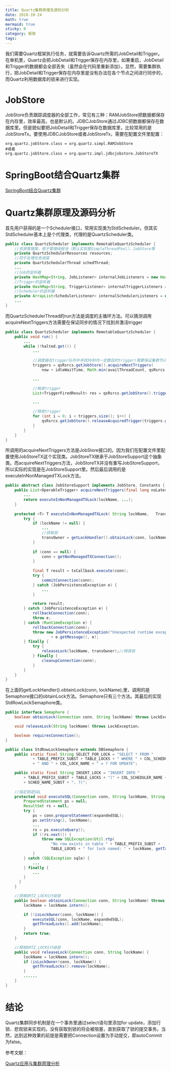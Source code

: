 ```yaml
---
title: Quartz集群原理及源码分析
date: 2018-10-24
math: true
mermaid: true
sticky: 0
category: 框架
tags:
---
```


我们需要Quartz框架执行任务，就需要告诉Quartz所需的JobDetail和Trigger。在单机里，Quartz会把JobDetail和Trigger保存在内存里，如果重启，JobDetail和Trigger的数据都会全部丢失（虽然会在代码里重新添加）。显然，需要集群执行，把JobDetail和Trigger保存在内存里是没有办法在各个节点之间进行同步的，而Quartz利用数据库的锁来进行实现。

# JobStore

JobStore负责跟踪调度器的全部工作，常见有三种：RAMJobStore把数据都保存在内存里，效率最高，也是默认的。JDBCJobStore通过JDBC把数据都保存在数据库里。但是貌似要把JobDetail和Trigger保存在数据库里，比较常用的是JobStoreTx。要使用JDBCJobStore或者JobStoreTx，需要在配置文件里配置：
```
org.quartz.jobStore.class = org.quartz.simpl.RAMJobStore
#或者
org.quartz.jobStore.class = org.quartz.impl.jdbcjobstore.JobStoreTX
```

# SpringBoot结合Quartz集群
[SpringBoot结合Quartz集群](https://www.jianshu.com/p/9facdd9d758d)

# Quartz集群原理及源码分析

首先用户获得的是一个Scheduler接口，常用实现类为StdScheduler。但其实StdScheduler基本上是个代理类，代理的是QuartzScheduler类。
```java
public class QuartzScheduler implements RemotableQuartzScheduler {
    //资源管理类，用于管理线程池（默认实现是SimpleThreadPool），JobStore等
    private QuartzSchedulerResources resources;
    //同于处理任务调度
    private QuartzSchedulerThread schedThread;
    ...
    //Job的监听器
    private HashMap<String, JobListener> internalJobListeners = new HashMap<String, JobListener>(10);
    //Trigger的监听器
    private HashMap<String, TriggerListener> internalTriggerListeners = new HashMap<String, TriggerListener>(10);
    //Scheduler的监听器
    private ArrayList<SchedulerListener> internalSchedulerListeners = new ArrayList<SchedulerListener>(10);
    ...
}
```

而QuartzSchedulerThread的run方法是调度的主循环方法。可以猜测调用acquireNextTriggers方法需要在保证同步的情况下找到并激活trigger
```java
public class QuartzScheduler implements RemotableQuartzScheduler {
    public void run() {
        ...
        while (!halted.get()) {
            ...
            
            //调度器在trigger队列中寻找30秒内一定数目的trigger(需要保证集群节点的系统时间一致)
            triggers = qsRsrcs.getJobStore().acquireNextTriggers(
                now + idleWaitTime, Math.min(availThreadCount, qsRsrcs.getMaxBatchSize()), qsRsrcs.getBatchTimeWindow());

            ...

            //触发trigger
            List<TriggerFiredResult> res = qsRsrcs.getJobStore().triggersFired(triggers);

            ...

            //释放trigger
            for (int i = 0; i < triggers.size(); i++) {
                qsRsrcs.getJobStore().releaseAcquiredTrigger(triggers.get(i));
            }
        }             
    }
}
```

所调用的acquireNextTriggers方法是JobStore接口的。因为我们在配置文件里配置使用JobStoreTX这个实现类。JobStoreTX继承于JobStoreSupport这个抽象类。而acquireNextTriggers方法，JobStoreTX并没有重写JobStoreSupport，所以实际的实现是在JobStoreSupport里。然后最后调用的是executeInNonManagedTXLock方法。

```java
public abstract class JobStoreSupport implements JobStore, Constants {
    public List<OperableTrigger> acquireNextTriggers(final long noLaterThan, final int maxCount, final long timeWindow) throws JobPersistenceException {
        ...
        return executeInNonManagedTXLock(lockName, ...);
    }
    
    protected <T> T executeInNonManagedTXLock( String lockName,   TransactionCallback<T> txCallback, final TransactionValidator<T> txValidator) throws JobPersistenceException {
        try {
            if (lockName != null) {
                ...
                //获取锁
                transOwner = getLockHandler().obtainLock(conn, lockName);
            }
            
            if (conn == null) {
                conn = getNonManagedTXConnection();
            }
            
            final T result = txCallback.execute(conn);
            try {
                commitConnection(conn);
            } catch (JobPersistenceException e) {
                ...
            }

            return result;
        } catch (JobPersistenceException e) {
            rollbackConnection(conn);
            throw e;
        } catch (RuntimeException e) {
            rollbackConnection(conn);
            throw new JobPersistenceException("Unexpected runtime exception: "
                    + e.getMessage(), e);
        } finally {
            try {
                releaseLock(lockName, transOwner);//释放锁
            } finally {
                cleanupConnection(conn);
            }
        }
    }
}
```

在上面的getLockHandler().obtainLock(conn, lockName);里，调用的是Semaphore接口的obtainLock方法。Semaphore只有三个方法。其最后的实现StdRowLockSemaphore类。
```java
public interface Semaphore {
    boolean obtainLock(Connection conn, String lockName) throws LockException;

    void releaseLock(String lockName) throws LockException;

    boolean requiresConnection();
}

public class StdRowLockSemaphore extends DBSemaphore {
    public static final String SELECT_FOR_LOCK = "SELECT * FROM "
            + TABLE_PREFIX_SUBST + TABLE_LOCKS + " WHERE " + COL_SCHEDULER_NAME + " = " + SCHED_NAME_SUBST
            + " AND " + COL_LOCK_NAME + " = ? FOR UPDATE";

    public static final String INSERT_LOCK = "INSERT INTO "
        + TABLE_PREFIX_SUBST + TABLE_LOCKS + "(" + COL_SCHEDULER_NAME + ", " + COL_LOCK_NAME + ") VALUES (" 
        + SCHED_NAME_SUBST + ", ?)"; 
        
    //指定锁定SQL
    protected void executeSQL(Connection conn, String lockName, String expandedSQL) throws LockException {
        PreparedStatement ps = null;
        ResultSet rs = null;
        try {
            ps = conn.prepareStatement(expandedSQL);
            ps.setString(1, lockName);
            ...
            rs = ps.executeQuery();
            if (!rs.next()) {
                throw new SQLException(Util.rtp(
                    "No row exists in table " + TABLE_PREFIX_SUBST +
                    TABLE_LOCKS + " for lock named: " + lockName, getTablePrefix()));
            }
        } catch (SQLException sqle) {
            ...
        } finally {
            ...
        }
      }
    }

    //获取QRTZ_LOCKS行级锁
    public boolean obtainLock(Connection conn, String lockName) throws LockException {
        lockName = lockName.intern();

        if (!isLockOwner(conn, lockName)) {
            executeSQL(conn, lockName, expandedSQL);
            getThreadLocks().add(lockName);
        }
        return true;
    }

    //释放QRTZ_LOCKS行级锁
    public void releaseLock(Connection conn, String lockName) {
        lockName = lockName.intern();
        if (isLockOwner(conn, lockName)) {
            getThreadLocks().remove(lockName);
        }
        ......
    }
}
```

# 结论
Quartz集群同步机制是在一个事务里通过select语句里添加for update，添加行锁、悲观锁来实现的。没有获取到锁的将会被阻塞，直到获取了锁的提交事务。当然，达到这种效果的前提是需要把Connection设置为手动提交，即autoCommit为false。

参考文献：

[Quartz应用与集群原理分析](https://tech.meituan.com/mt_crm_quartz.html)